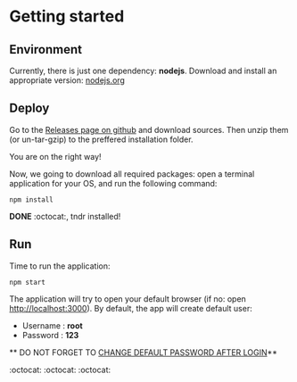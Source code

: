 # Getting started

## Environment

Currently, there is just one dependency: **nodejs**. Download and install an appropriate version: [nodejs.org](http://nodejs.org/#download)

## Deploy

Go to the [Releases page on github](https://github.com/maxkoryukov/tndr/releases) and download sources. Then unzip them (or un-tar-gzip) to the preffered installation folder.

You are on the right way!

Now, we going to download all required packages: open a terminal application for your OS, and run the following command:

```
npm install
```

**DONE** :octocat:, tndr installed!

## Run

Time to run the application:

```
npm start
```

The application will try to open your default browser (if no: open [http://localhost:3000](http://localhost:3000)).
By default, the app will create default user:

* Username : **root**
* Password : **123**

** DO NOT FORGET TO [CHANGE DEFAULT PASSWORD AFTER LOGIN](http://localhost:3000/users/me)**

:octocat: :octocat: :octocat:
